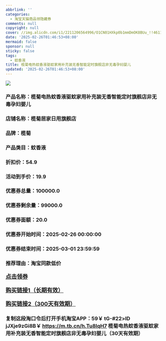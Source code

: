 ```yaml
---
abbrlink: ''
categories:
  - 淘宝天猫商品领隐藏券
comments: null
copyright: null
cover: //img.alicdn.com/i1/2211206564996/O1CN01HXkp0b1mmDmOK8BUu_!!4611686018427382916-0-item_pic.jpg
date: '2025-02-26T01:46:53+08:00'
mermaid: false
sponsor: null
sticky: false
tags:
  - 蚊香液
title: 榄菊电热蚊香液驱蚊家用补充装无香智能定时旗舰店非无毒孕妇婴儿
updated: '2025-02-26T01:46:53+08:00'
--- 
```


![](//img.alicdn.com/i1/2211206564996/O1CN01HXkp0b1mmDmOK8BUu_!!4611686018427382916-0-item_pic.jpg)

### 产品名称：榄菊电热蚊香液驱蚊家用补充装无香智能定时旗舰店非无毒孕妇婴儿
### 店铺名称：榄菊居家日用旗舰店
### 品牌：榄菊
### 产品类目：蚊香液
### 折扣价：54.9
### 活动到手价：19.9
### 优惠券总量：100000.0
### 优惠券剩余量：99000.0
### 优惠券面额：20.0
### 优惠券开始时间：2025-02-26 00:00:00	
### 优惠券结束时间：2025-03-01 23:59:59	
### 推荐理由：淘宝同款低价

<p style="font-size: 18px; font-weight: bold;">
  <a href="https://uland.taobao.com/coupon/edetail?e=FDWhFquBLt2lhHvvyUNXZfh8CuWt5YH5OVuOuRD5gLJMmdsrkidbOWBzzpT26idJfXfzJM0Yt5AaMP%2FdOsoVDu2Go7ScYmhPoX1ytqk0pf9s1n0pat4EMBwYsxp8xFQG%2F1I4Va3MO0jyMW3eIAWKRa6LeGhgJY%2B%2F7NjcxRIBfQbVM%2Fe4LpP7Oq9ple94x%2FzChwp5Wh61puiCZKcKSL2lPzAH9YwF2Xnjl9JUUlFRIV%2BKKoz%2FahSTdjW6CW2SaWtRHsHfkY5nVlAaQcAM%2Fbtha775gpC4Wl%2BR5e5Y9RiEuix6yT1iTBrcQF5YbqMGIt%2FJYXhECfVgf8%2BxfCnjenKqnEwNBUbTsArs&traceId=21665f9817407225954674899d132c&union_lens=lensId%3AOPT%401740722602%40212b8971_0df6_1954b27002c_3908%4001%40eyJmbG9vcklkIjo3MzM1NH0ie" target="_blank">点击领券</a>
</p>
<p style="font-size: 18px; font-weight: bold;">
  <a href="https://s.click.taobao.com/t?e=m%3D2%26s%3DTMJjNpGnI6Jw4vFB6t2Z2ueEDrYVVa64K7Vc7tFgwiHjf2vlNIV67kyLuerTQxoGF%2FSaKyaJTUb3ID%2FV1RqsF4wnCJeELi4I%2FIEn%2BS1IjHAB0ghlTd7WlZVm%2FOAUUFw71qrpxiwMoCNxc1AtbZGVS4aenki1hrF9pn%2FppWbW9UnNEPXytV9ALoS4zvCRUrqu0uImDI4kZlZ6a0dt3f0Wileke084neboV4cbUF8Dt8Tnq9j6NjddmBpZAa4VyB1%2FiT56JZgoixBP7qa1tU3ZgS3jKrSQZrKg2Ri9Bm4jDHegZ4hAvgWL0WBSwoZnPpy9y6uL0yQ4zdQhhQs2DjqgEA%3D%3D" target="_blank">购买链接1（长期有效）</a>
</p>
<p style="font-size: 18px; font-weight: bold;">
  <a href="https://s.click.taobao.com/OcScVNs" target="_blank">购买链接2（300天有效期）</a>
</p>

### 复制这段淘口令后打开手机淘宝APP：59￥ tG-#22>lD jJXje9zGi8B￥ https://m.tb.cn/h.Tu8IqH7  榄菊电热蚊香液驱蚊家用补充装无香智能定时旗舰店非无毒孕妇婴儿（30天有效期）
